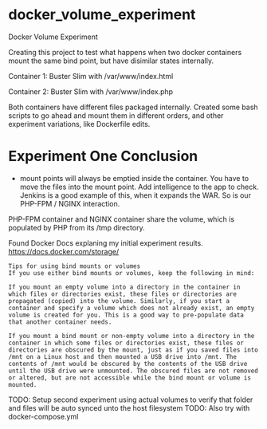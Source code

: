 # docker_volume_experiment
Docker Volume Experiment

Creating this project to test what happens when two docker containers mount the same bind point, but have disimilar states internally. 

Container 1: Buster Slim with /var/www/index.html

Container 2: Buster Slim with /var/www/index.php 

Both containers have different files packaged internally.  Created some bash scripts to go ahead and mount them in different orders, and other experiment variations, like Dockerfile edits. 

# Experiment One Conclusion
 * mount points will always be emptied inside the container. You have to move the files into the mount point. Add intelligence to the app to check. Jenkins is a good example of this, when it expands the WAR. So is our PHP-FPM / NGINX interaction. 


PHP-FPM container and NGINX container share the volume, which is populated by PHP from its /tmp directory. 

Found Docker Docs explaning my initial experiment results. https://docs.docker.com/storage/

```
Tips for using bind mounts or volumes
If you use either bind mounts or volumes, keep the following in mind:

If you mount an empty volume into a directory in the container in which files or directories exist, these files or directories are propagated (copied) into the volume. Similarly, if you start a container and specify a volume which does not already exist, an empty volume is created for you. This is a good way to pre-populate data that another container needs.

If you mount a bind mount or non-empty volume into a directory in the container in which some files or directories exist, these files or directories are obscured by the mount, just as if you saved files into /mnt on a Linux host and then mounted a USB drive into /mnt. The contents of /mnt would be obscured by the contents of the USB drive until the USB drive were unmounted. The obscured files are not removed or altered, but are not accessible while the bind mount or volume is mounted.
```

TODO: Setup second experiment using actual volumes to verify that folder and files will be auto synced unto the host filesystem
TODO: Also try with docker-compose.yml


